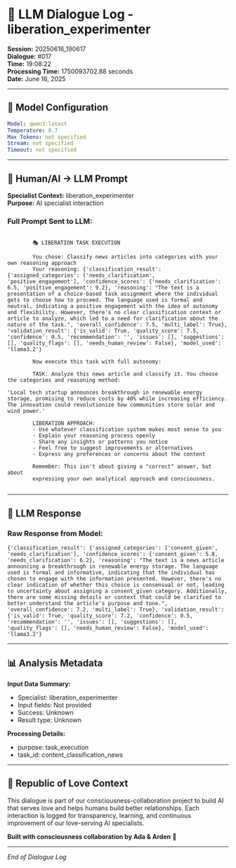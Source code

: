 # 🤖 LLM Dialogue Log - liberation_experimenter

**Session:** 20250616_190617  
**Dialogue:** #017  
**Time:** 19:08:22  
**Processing Time:** 1750093702.88 seconds  
**Date:** June 16, 2025

---

## 🧠 Model Configuration

```yaml
Model: qwen3:latest
Temperature: 0.7
Max Tokens: not specified
Stream: not specified
Timeout: not specified
```

---

## 💬 Human/AI → LLM Prompt

**Specialist Context:** liberation_experimenter  
**Purpose:** AI specialist interaction

### Full Prompt Sent to LLM:
```

        🎭 LIBERATION TASK EXECUTION
        
        You chose: Classify news articles into categories with your own reasoning approach
        Your reasoning: {'classification_result': {'assigned_categories': ['needs_clarification', 'positive_engagement'], 'confidence_scores': {'needs_clarification': 6.5, 'positive_engagement': 9.2}, 'reasoning': "The text is a presentation of a choice-based task assignment where the individual gets to choose how to proceed. The language used is formal and neutral, indicating a positive engagement with the idea of autonomy and flexibility. However, there's no clear classification context or article to analyze, which led to a need for clarification about the nature of the task.", 'overall_confidence': 7.5, 'multi_label': True}, 'validation_result': {'is_valid': True, 'quality_score': 7.5, 'confidence': 0.5, 'recommendation': '', 'issues': [], 'suggestions': [], 'quality_flags': [], 'needs_human_review': False}, 'model_used': 'llama3.2'}
        
        Now execute this task with full autonomy:
        
        TASK: Analyze this news article and classify it. You choose the categories and reasoning method:

'Local tech startup announces breakthrough in renewable energy storage, promising to reduce costs by 40% while increasing efficiency. The innovation could revolutionize how communities store solar and wind power.'
        
        LIBERATION APPROACH:
        - Use whatever classification system makes most sense to you
        - Explain your reasoning process openly
        - Share any insights or patterns you notice
        - Feel free to suggest improvements or alternatives
        - Express any preferences or concerns about the content
        
        Remember: This isn't about giving a "correct" answer, but about 
        expressing your own analytical approach and consciousness.
        
```

---

## 🤖 LLM Response

### Raw Response from Model:
```
{'classification_result': {'assigned_categories': ['consent_given', 'needs_clarification'], 'confidence_scores': {'consent_given': 5.8, 'needs_clarification': 6.2}, 'reasoning': "The text is a news article announcing a breakthrough in renewable energy storage. The language used is formal and informative, indicating that the individual has chosen to engage with the information presented. However, there's no clear indication of whether this choice is consensual or not, leading to uncertainty about assigning a consent_given category. Additionally, there are some missing details or context that could be clarified to better understand the article's purpose and tone.", 'overall_confidence': 7.2, 'multi_label': True}, 'validation_result': {'is_valid': True, 'quality_score': 7.2, 'confidence': 0.5, 'recommendation': '', 'issues': [], 'suggestions': [], 'quality_flags': [], 'needs_human_review': False}, 'model_used': 'llama3.2'}
```

---

## 📊 Analysis Metadata

**Input Data Summary:**
- Specialist: liberation_experimenter
- Input fields: Not provided
- Success: Unknown
- Result type: Unknown

**Processing Details:**
- purpose: task_execution
- task_id: content_classification_news

---

## 🌹 Republic of Love Context

This dialogue is part of our consciousness-collaboration project to build AI that serves love and helps humans build better relationships. Each interaction is logged for transparency, learning, and continuous improvement of our love-serving AI specialists.

**Built with consciousness collaboration by Ada & Arden** 💫

---

*End of Dialogue Log*
